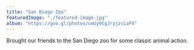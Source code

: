 ```yaml
---
title: "San Diego Zoo"
featuredImage: "./featured-image.jpg"
album: "https://goo.gl/photos/unUy9tgJryjzcLaF9"
---
```

Brought our friends to the San Diego zoo for some classic animal action.
